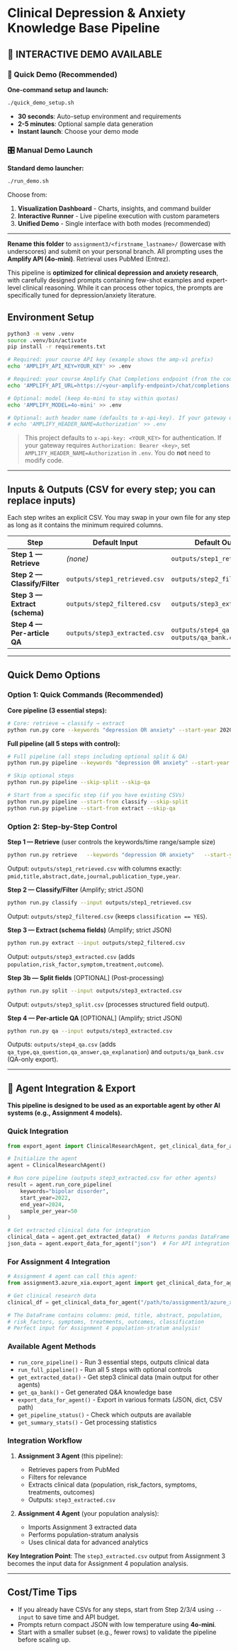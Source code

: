# Clinical Depression & Anxiety Knowledge Base Pipeline

## 🎯 INTERACTIVE DEMO AVAILABLE

### 🚀 Quick Demo (Recommended)
**One-command setup and launch:**
```bash
./quick_demo_setup.sh
```
- **30 seconds**: Auto-setup environment and requirements
- **2-5 minutes**: Optional sample data generation
- **Instant launch**: Choose your demo mode

### 🎛️ Manual Demo Launch
**Standard demo launcher:**
```bash
./run_demo.sh
```
Choose from:
1. **Visualization Dashboard** - Charts, insights, and command builder
2. **Interactive Runner** - Live pipeline execution with custom parameters  
3. **Unified Demo** - Single interface with both modes (recommended)

---

**Rename this folder** to `assignment3/<firstname_lastname>/` (lowercase with underscores) and submit on your personal branch.
All prompting uses the **Amplify API (4o-mini)**. Retrieval uses PubMed (Entrez).

This pipeline is **optimized for clinical depression and anxiety research**, with carefully designed prompts containing few-shot examples and expert-level clinical reasoning. While it can process other topics, the prompts are specifically tuned for depression/anxiety literature.

## Environment Setup
```bash
python3 -m venv .venv
source .venv/bin/activate
pip install -r requirements.txt

# Required: your course API key (example shows the amp-v1 prefix)
echo 'AMPLIFY_API_KEY=YOUR_KEY' >> .env

# Required: your course Amplify Chat Completions endpoint (from the course PDF guide)
echo 'AMPLIFY_API_URL=https://<your-amplify-endpoint>/chat/completions' >> .env

# Optional: model (keep 4o-mini to stay within quotas)
echo 'AMPLIFY_MODEL=4o-mini' >> .env

# Optional: auth header name (defaults to x-api-key). If your gateway uses Authorization:
# echo 'AMPLIFY_HEADER_NAME=Authorization' >> .env
```

> This project defaults to `x-api-key: <YOUR_KEY>` for authentication. If your gateway requires `Authorization: Bearer <key>`, set `AMPLIFY_HEADER_NAME=Authorization` in `.env`. You do **not** need to modify code.

---

## Inputs & Outputs (CSV for every step; you can replace inputs)
Each step writes an explicit CSV. You may swap in your own file for any step as long as it contains the minimum required columns.

| Step | Default Input | Default Output | Minimum Required Columns |
|---|---|---|---|
| **Step 1 — Retrieve** | *(none)* | `outputs/step1_retrieved.csv` | `pmid,title,abstract,date,journal,publication_type,year` |
| **Step 2 — Classify/Filter** | `outputs/step1_retrieved.csv` | `outputs/step2_filtered.csv` | Same as Step 1 **plus** `classification` |
| **Step 3 — Extract (schema)** | `outputs/step2_filtered.csv` | `outputs/step3_extracted.csv` | Same as Step 2 **plus** `population,risk_factor,symptom,treatment,outcome` |
| **Step 4 — Per-article QA** | `outputs/step3_extracted.csv` | `outputs/step4_qa.csv`, `outputs/qa_bank.csv` | Same as Step 3 **plus** `qa_type,qa_question,qa_answer,qa_explanation` |

---

## Quick Demo Options

### Option 1: Quick Commands (Recommended)
**Core pipeline (3 essential steps):**
```bash
# Core: retrieve → classify → extract
python run.py core --keywords "depression OR anxiety" --start-year 2020 --end-year 2024 --sample-per-year 100
```

**Full pipeline (all 5 steps with control):**
```bash
# Full pipeline (all steps including optional split & QA)
python run.py pipeline --keywords "depression OR anxiety" --start-year 2020 --end-year 2024 --sample-per-year 100

# Skip optional steps
python run.py pipeline --skip-split --skip-qa

# Start from a specific step (if you have existing CSVs)
python run.py pipeline --start-from classify --skip-split
python run.py pipeline --start-from extract --skip-qa
```

### Option 2: Step-by-Step Control
**Step 1 — Retrieve** (user controls the keywords/time range/sample size)
```bash
python run.py retrieve   --keywords "depression OR anxiety"   --start-year 2020   --end-year 2024   --sample-per-year 100
```
Output: `outputs/step1_retrieved.csv` with columns exactly: `pmid,title,abstract,date,journal,publication_type,year`.

**Step 2 — Classify/Filter** (Amplify; strict JSON)
```bash
python run.py classify --input outputs/step1_retrieved.csv
```
Output: `outputs/step2_filtered.csv` (keeps `classification == YES`).

**Step 3 — Extract (schema fields)** (Amplify; strict JSON)
```bash
python run.py extract --input outputs/step2_filtered.csv
```
Output: `outputs/step3_extracted.csv` (adds `population,risk_factor,symptom,treatment,outcome`).

**Step 3b — Split fields** [OPTIONAL] (Post-processing)
```bash
python run.py split --input outputs/step3_extracted.csv
```
Output: `outputs/step3_split.csv` (processes structured field output).

**Step 4 — Per-article QA** [OPTIONAL] (Amplify; strict JSON)
```bash
python run.py qa --input outputs/step3_extracted.csv
```
Outputs: `outputs/step4_qa.csv` (adds `qa_type,qa_question,qa_answer,qa_explanation`) and `outputs/qa_bank.csv` (QA-only export).

---

## 🔗 Agent Integration & Export

**This pipeline is designed to be used as an exportable agent by other AI systems (e.g., Assignment 4 models).**

### Quick Integration
```python
from export_agent import ClinicalResearchAgent, get_clinical_data_for_agent

# Initialize the agent
agent = ClinicalResearchAgent()

# Run core pipeline (outputs step3_extracted.csv for other agents)
result = agent.run_core_pipeline(
    keywords="bipolar disorder",
    start_year=2022, 
    end_year=2024,
    sample_per_year=50
)

# Get extracted clinical data for integration
clinical_data = agent.get_extracted_data()  # Returns pandas DataFrame
json_data = agent.export_data_for_agent("json")  # For API integration
```

### For Assignment 4 Integration
```python
# Assignment 4 agent can call this agent:
from assignment3.azure_xia.export_agent import get_clinical_data_for_agent

# Get clinical research data
clinical_df = get_clinical_data_for_agent("/path/to/assignment3/azure_xia/")

# The DataFrame contains columns: pmid, title, abstract, population, 
# risk_factors, symptoms, treatments, outcomes, classification
# Perfect input for Assignment 4 population-stratum analysis!
```

### Available Agent Methods
- `run_core_pipeline()` - Run 3 essential steps, outputs clinical data
- `run_full_pipeline()` - Run all 5 steps with optional controls  
- `get_extracted_data()` - Get step3 clinical data (main output for other agents)
- `get_qa_bank()` - Get generated Q&A knowledge base
- `export_data_for_agent()` - Export in various formats (JSON, dict, CSV path)
- `get_pipeline_status()` - Check which outputs are available
- `get_summary_stats()` - Get processing statistics

### Integration Workflow
1. **Assignment 3 Agent** (this pipeline): 
   - Retrieves papers from PubMed
   - Filters for relevance  
   - Extracts clinical data (population, risk_factors, symptoms, treatments, outcomes)
   - Outputs: `step3_extracted.csv`

2. **Assignment 4 Agent** (your population analysis):
   - Imports Assignment 3 extracted data
   - Performs population-stratum analysis
   - Uses clinical data for advanced analytics

**Key Integration Point**: The `step3_extracted.csv` output from Assignment 3 becomes the input data for Assignment 4 population analysis.

---

## Cost/Time Tips
- If you already have CSVs for any steps, start from Step 2/3/4 using `--input` to save time and API budget.
- Prompts return compact JSON with low temperature using **4o-mini**.
- Start with a smaller subset (e.g., fewer rows) to validate the pipeline before scaling up.
